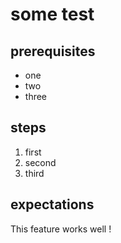 # some test

## prerequisites

* one
* two
* three

## steps

1. first
2. second
3. third

## expectations

This feature works well !